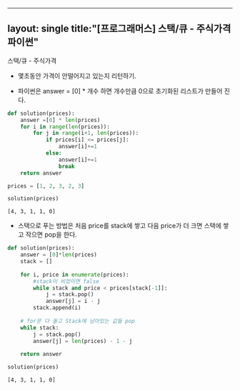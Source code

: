 ----
layout: single
title:"[프로그래머스] 스택/큐 - 주식가격 파이썬"
----

스택/큐 - 주식가격

- 몇초동안 가격이 안떨어지고 있는지 리턴하기.


- 파이썬은 answer = [0] * 개수 하면 개수만큼 0으로 초기화된 리스트가 만들어 진다.


```python
def solution(prices):
    answer =[0] * len(prices)
    for i in range(len(prices)):
        for j in range(i+1, len(prices)):
            if prices[i] <= prices[j]:
                answer[i]+=1
            else:
                answer[i]+=1
                break
    return answer
```


```python
prices = [1, 2, 3, 2, 3]
```


```python
solution(prices)
```




    [4, 3, 1, 1, 0]



- 스택으로 푸는 방법은 처음 price를 stack에 쌓고 다음 price가 더 크면 스택에 쌓고 작으면 pop을 한다. 


```python
def solution(prices):
    answer = [0]*len(prices)
    stack = []
 
    for i, price in enumerate(prices):
        #stack이 비었이면 false
        while stack and price < prices[stack[-1]]:
            j = stack.pop()
            answer[j] = i - j
        stack.append(i)
 
    # for문 다 돌고 Stack에 남아있는 값들 pop
    while stack:
        j = stack.pop()
        answer[j] = len(prices) - 1 - j
 
    return answer
```


```python
solution(prices)
```




    [4, 3, 1, 1, 0]


